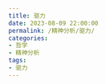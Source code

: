 ```yaml
---
title: 驱力
date: 2023-08-09 22:00:00
permalink: /精神分析/驱力/
categories:
- 哲学
- 精神分析
tags:
- 驱力
---
```

